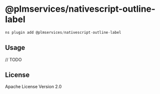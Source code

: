# @plmservices/nativescript-outline-label

```javascript
ns plugin add @plmservices/nativescript-outline-label
```

## Usage

// TODO

## License

Apache License Version 2.0
